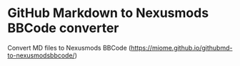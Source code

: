 # GitHub Markdown to Nexusmods BBCode converter

Convert MD files to Nexusmods BBCode
(https://miome.github.io/githubmd-to-nexusmodsbbcode/)
